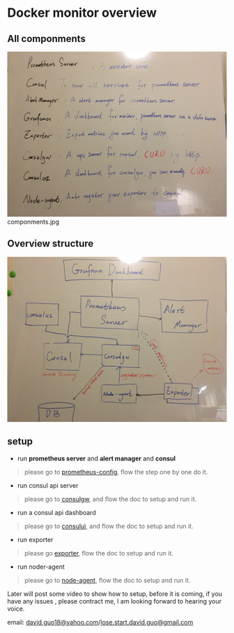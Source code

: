 # Docker monitor overview

## All componments

![Gopher image](images/componments.jpg)componments.jpg

## Overview structure

![Gopher image](images/overview.pic.jpg)

## setup
* run **prometheus server** and **alert manager** and **consul**
> please go to [prometheus-config](https://github.com/docker-monitor/prometheus-config), flow the step one by one do it.

* run consul api server
> please go to [consulgw](https://github.com/docker-monitor/consulgw), and flow the doc to setup and run it.

* run a consul api dashboard
> please go to [consului](https://github.com/docker-monitor/consului), and flow the doc to setup and run it.

* run exporter
> please go [exporter](https://github.com/docker-monitor/expoter), flow the doc to setup and run it.

* run noder-agent
> please go to [node-agent](https://github.com/docker-monitor/node-agent), flow the doc to setup and run it.

Later will post some video to show how to setup, before it is coming, if you have any issues , please contract me, I am looking forward to hearing your voice.

email: david.guo18@yahoo.com/lose.start.david.guo@gmail.com



